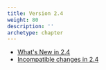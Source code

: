 ```yaml
---
title: Version 2.4
weight: 80
description: ''
archetype: chapter
---
```

- [What's New in 2.4](whats-new-in-2-4.md)
- [Incompatible changes in 2.4](incompatible-changes-in-2-4.md)
